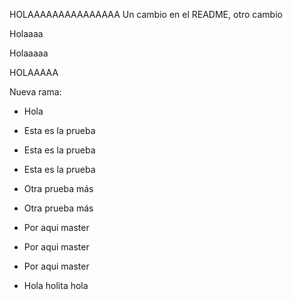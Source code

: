 HOLAAAAAAAAAAAAAAA
Un cambio en el README, otro cambio

Holaaaa


Holaaaaa

HOLAAAAA

Nueva rama:

- Hola

- Esta es la prueba
- Esta es la prueba
- Esta es la prueba
- Otra prueba más
- Otra prueba más
- Por aqui master
- Por aqui master
- Por aqui master
- Hola holita hola
